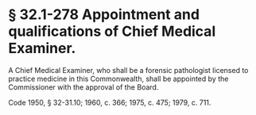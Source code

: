 # § 32.1-278 Appointment and qualifications of Chief Medical Examiner.

<p>A Chief Medical Examiner, who shall be a forensic pathologist licensed to practice medicine in this Commonwealth, shall be appointed by the Commissioner with the approval of the Board.</p><p>Code 1950, § 32-31.10; 1960, c. 366; 1975, c. 475; 1979, c. 711.</p>